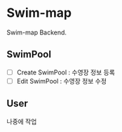 # Swim-map

Swim-map Backend.

## SwimPool

- [ ] Create SwimPool : 수영장 정보 등록
- [ ] Edit SwimPool : 수영장 정보 수정

## User

나중에 작업
